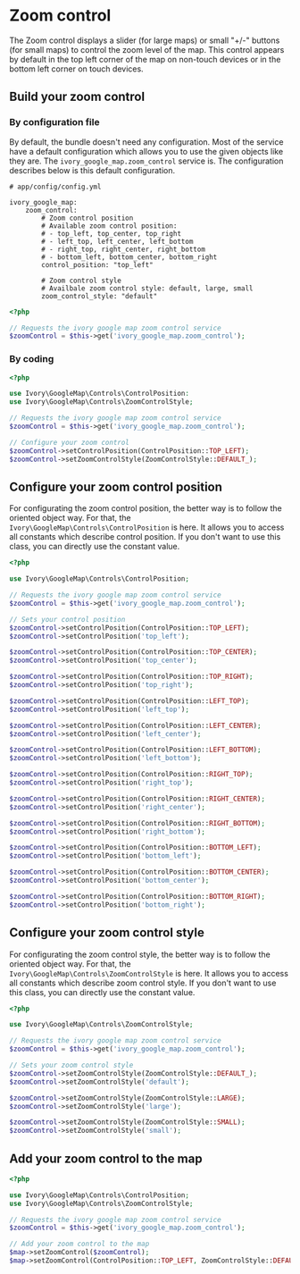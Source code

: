 # Zoom control

The Zoom control displays a slider (for large maps) or small "+/-" buttons (for small maps) to control the zoom level
of the map. This control appears by default in the top left corner of the map on non-touch devices or in the bottom
left corner on touch devices.

## Build your zoom control

### By configuration file

By default, the bundle doesn't need any configuration. Most of the service have a default configuration which allows
you to use the given objects like they are. The ``ivory_google_map.zoom_control`` service is. The configuration
describes below is this default configuration.

```
# app/config/config.yml

ivory_google_map:
    zoom_control:
        # Zoom control position
        # Available zoom control position:
        # - top_left, top_center, top_right
        # - left_top, left_center, left_bottom
        # - right_top, right_center, right_bottom
        # - bottom_left, bottom_center, bottom_right
        control_position: "top_left"

        # Zoom control style
        # Availbale zoom control style: default, large, small
        zoom_control_style: "default"
```

``` php
<?php

// Requests the ivory google map zoom control service
$zoomControl = $this->get('ivory_google_map.zoom_control');
```

### By coding

``` php
<?php

use Ivory\GoogleMap\Controls\ControlPosition:
use Ivory\GoogleMap\Controls\ZoomControlStyle;

// Requests the ivory google map zoom control service
$zoomControl = $this->get('ivory_google_map.zoom_control');

// Configure your zoom control
$zoomControl->setControlPosition(ControlPosition::TOP_LEFT);
$zoomControl->setZoomControlStyle(ZoomControlStyle::DEFAULT_);
```

## Configure your zoom control position

For configurating the zoom control position, the better way is to follow the oriented object way. For that, the
``Ivory\GoogleMap\Controls\ControlPosition`` is here. It allows you to access all constants which describe control
position. If you don't want to use this class, you can directly use the constant value.

``` php
<?php

use Ivory\GoogleMap\Controls\ControlPosition;

// Requests the ivory google map zoom control service
$zoomControl = $this->get('ivory_google_map.zoom_control');

// Sets your control position
$zoomControl->setControlPosition(ControlPosition::TOP_LEFT);
$zoomControl->setControlPosition('top_left');

$zoomControl->setControlPosition(ControlPosition::TOP_CENTER);
$zoomControl->setControlPosition('top_center');

$zoomControl->setControlPosition(ControlPosition::TOP_RIGHT);
$zoomControl->setControlPosition('top_right');

$zoomControl->setControlPosition(ControlPosition::LEFT_TOP);
$zoomControl->setControlPosition('left_top');

$zoomControl->setControlPosition(ControlPosition::LEFT_CENTER);
$zoomControl->setControlPosition('left_center');

$zoomControl->setControlPosition(ControlPosition::LEFT_BOTTOM);
$zoomControl->setControlPosition('left_bottom');

$zoomControl->setControlPosition(ControlPosition::RIGHT_TOP);
$zoomControl->setControlPosition('right_top');

$zoomControl->setControlPosition(ControlPosition::RIGHT_CENTER);
$zoomControl->setControlPosition('right_center');

$zoomControl->setControlPosition(ControlPosition::RIGHT_BOTTOM);
$zoomControl->setControlPosition('right_bottom');

$zoomControl->setControlPosition(ControlPosition::BOTTOM_LEFT);
$zoomControl->setControlPosition('bottom_left');

$zoomControl->setControlPosition(ControlPosition::BOTTOM_CENTER);
$zoomControl->setControlPosition('bottom_center');

$zoomControl->setControlPosition(ControlPosition::BOTTOM_RIGHT);
$zoomControl->setControlPosition('bottom_right');
```

## Configure your zoom control style

For configurating the zoom control style, the better way is to follow the oriented object way. For that, the
``Ivory\GoogleMap\Controls\ZoomControlStyle`` is here. It allows you to access all constants which describe zoom
control style. If you don't want to use this class, you can directly use the constant value.

``` php
<?php

use Ivory\GoogleMap\Controls\ZoomControlStyle;

// Requests the ivory google map zoom control service
$zoomControl = $this->get('ivory_google_map.zoom_control');

// Sets your zoom control style
$zoomControl->setZoomControlStyle(ZoomControlStyle::DEFAULT_);
$zoomControl->setZoomControlStyle('default');

$zoomControl->setZoomControlStyle(ZoomControlStyle::LARGE);
$zoomControl->setZoomControlStyle('large');

$zoomControl->setZoomControlStyle(ZoomControlStyle::SMALL);
$zoomControl->setZoomControlStyle('small');
```

## Add your zoom control to the map

``` php
<?php

use Ivory\GoogleMap\Controls\ControlPosition;
use Ivory\GoogleMap\Controls\ZoomControlStyle;

// Requests the ivory google map zoom control service
$zoomControl = $this->get('ivory_google_map.zoom_control');

// Add your zoom control to the map
$map->setZoomControl($zoomControl);
$map->setZoomControl(ControlPosition::TOP_LEFT, ZoomControlStyle::DEFAULT_);
```
